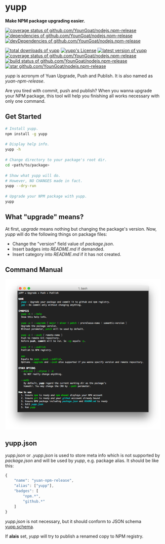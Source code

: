 #	yupp
__Make NPM package upgrading easier.__

[![coverage status of github.com/YounGoat/nodejs.npm-release](https://img.shields.io/coveralls/YounGoat/nodejs.npm-release/master.svg)](https://coveralls.io/github/YounGoat/nodejs.npm-release2?branch=master)
[![dependencies of github.com/YounGoat/nodejs.npm-release](https://david-dm.org/YounGoat/nodejs.npm-release/status.svg)](https://david-dm.org/YounGoat/nodejs.npm-release)
[![devDependencies of github.com/YounGoat/nodejs.npm-release](https://david-dm.org/YounGoat/nodejs.npm-release/dev-status.svg)](https://david-dm.org/YounGoat/nodejs.npm-release?type=dev)

[![total downloads of yupp](https://img.shields.io/npm/dt/yupp.svg)](https://www.npmjs.com/package/yupp)
[![yupp's License](https://img.shields.io/npm/l/yupp.svg)](https://www.npmjs.com/package/yupp)
[![latest version of yupp](https://img.shields.io/npm/v/yupp.svg)](https://www.npmjs.com/package/yupp)
[![coverage status of github.com/YounGoat/nodejs.npm-release](https://coveralls.io/repos/github/YounGoat/nodejs.npm-release/badge.svg?branch=master)](https://coveralls.io/github/YounGoat/nodejs.npm-release2?branch=master)
[![build status of github.com/YounGoat/nodejs.npm-release](https://travis-ci.org/YounGoat/nodejs.npm-release.svg?branch=master)](https://travis-ci.org/YounGoat/nodejs.npm-release)
[![star github.com/YounGoat/nodejs.npm-release](https://img.shields.io/github/stars/YounGoat/nodejs.npm-release.svg?style=social&label=Star)](https://github.com/YounGoat/nodejs.npm-release/stargazers)

*yupp* is acronym of Yuan Upgrade, Push and Publish. It is also named as *yuan-npm-release*.

Are you tired with commit, push and publish? When you wanna upgrade your NPM package, this tool will help you finishing all works necessary with only one command.

##	Get Started

```bash
# Install yupp.
npm install -g yupp

# Display help info.
yupp -h

# Change directory to your package's root dir.
cd <path/to/package>

# Show what yupp will do.
# However, NO CHANGES made in fact.
yupp --dry-run

# Upgrade your NPM package with yupp.
yupp
```

##	What "upgrade" means?

At first, _upgrade_ means nothing but changing the package's version. Now, *yupp* will do the following things on package files:

*	Change the "version" field value of _package.json_.
*	Insert badges into _README.md_ if demanded.
*	Insert category into _README.md_ if it has not created.

##	Command Manual

![yupp -h](./doc/help.png)

##	yupp.json

*yupp.json* or *.yupp.json* is used to store meta info which is not supported by *package.json* and will be used by *yupp*, e.g. package alias. It should be like this:
```javascript
{
	"name": "yuan-npm-release",
	"alias": ["yupp"],
	"badges": [
		"npm.*",
		"github.*"
	]
}
```

*yupp.json* is not necessary, but it should conform to JSON schema [yupp.schema](./yupp.schema.json).

If __alais__ set, *yupp* will try to publish a renamed copy to NPM registry.
